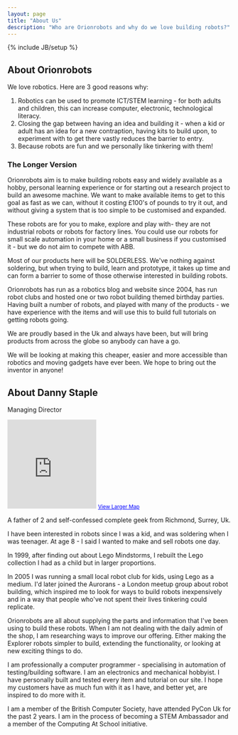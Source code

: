 ```yaml
---
layout: page
title: "About Us"
description: "Who are Orionrobots and why do we love building robots?"
---
```

{% include JB/setup %}

## About Orionrobots

We love robotics. Here are 3 good reasons why:
1. Robotics can be used to promote ICT/STEM learning - for both adults and children, this can increase computer,
   electronic, technological literacy.
2. Closing the gap between having an idea and building it - when a kid or adult has an idea for a new contraption,
   having kits to build upon, to experiment with to get there vastly reduces the barrier to entry.
3. Because robots are fun and we personally like tinkering with them!

### The Longer Version
Orionrobots aim is to make building robots easy and widely available as a hobby, personal learning experience or for
starting out a research project to build an awesome machine. We want to make available items to get to this goal as
fast as we can, without it costing £100's of pounds to try it out, and without giving a system that is too simple to
be customised and expanded.

These robots are for you to make, explore and play with- they are not industrial robots or robots for factory lines.
You could use our robots for small scale automation in your home or a small business if you customised it - but we
do not aim to compete with ABB.

Most of our products here will be SOLDERLESS. We've nothing against soldering, but when trying to build, learn and
prototype, it takes up time and can form a barrier to some of those otherwise interested in building robots.

Orionrobots has run as a robotics blog and website since 2004, has run robot clubs and hosted one or two robot
building themed birthday parties. Having built a number of robots, and played with many of the products - we have
experience with the items and will use this to build full tutorials on getting robots going.

We are proudly based in the Uk and always have been, but will bring products from across the globe so anybody can
have a go.

We will be looking at making this cheaper, easier and more accessible than robotics and moving gadgets have ever been.
We hope to bring out the inventor in anyone!

## About Danny Staple

Managing Director

<iframe width="200" height="200" frameborder="0" scrolling="no" marginheight="0" marginwidth="0"
src="https://maps.google.com/maps?f=q&amp;source=s_q&amp;hl=en&amp;geocode=&amp;
q=Richmond,+Greater+London,+United+Kingdom&amp;aq=1&amp;oq=richmond,+greater&amp;sll=51.458827,-0.303937
&amp;sspn=0.004018,0.013078&amp;t=m&amp;ie=UTF8&amp;hq=&amp;hnear=Richmond,+Greater+London,+United+Kingdom
&amp;ll=51.46128,-0.303497&amp;spn=0.085562,0.138016&amp;z=11&amp;iwloc=A&amp;output=embed"> </iframe>
<small><a href="https://maps.google.com/maps?f=q&amp;source=embed&amp;hl=en&amp;geocode=
&amp;q=Richmond,+Greater+London,+United+Kingdom&amp;aq=1&amp;oq=richmond,+greater
&amp;sll=51.458827,-0.303937&amp;sspn=0.004018,0.013078&amp;t=m&amp;ie=UTF8&amp;hq=
&amp;hnear=Richmond,+Greater+London,+United+Kingdom&amp;ll=51.46128,-0.303497&amp;spn=0.085562,0.138016
&amp;z=11&amp;iwloc=A"
style="color:#0000FF;text-align:left">View Larger Map</a></small>

A father of 2 and self-confessed complete geek from Richmond, Surrey, Uk.

I have been interested in robots since I was a kid, and was soldering when I was teenager. At age 8 - I said I wanted
to make and sell robots one day.

In 1999, after finding out about Lego Mindstorms, I rebuilt the Lego collection I had as a child but in larger
proportions.

In 2005 I was running a small local robot club for kids, using Lego as a medium. I'd later joined the Aurorans - a
London meetup group about robot building, which inspired me to look for ways to build robots inexpensively and in a
way that people who've not spent their lives tinkering could replicate.

Orionrobots are all about supplying the parts and information that I've been using to build these robots. When I am
not dealing with the daily admin of the shop, I am researching ways to improve our offering. Either making the
Explorer robots simpler to build, extending the functionality, or looking at new exciting things to do.

I am professionally a computer programmer - specialising in automation of testing/building software. I am an
electronics and mechanical hobbyist. I have personally built and tested every item and tutorial on our site. I hope
my customers have as much fun with it as I have, and better yet, are inspired to do more with it.

I am a member of the British Computer Society, have attended PyCon Uk for the past 2 years. I am in the process of
becoming a STEM Ambassador and a member of the Computing At School initiative.
